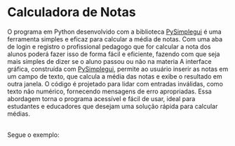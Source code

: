 # Calculadora de Notas
 O programa em Python desenvolvido com a biblioteca <a href="https://www.pysimplegui.com/">PySimplegui</a> é uma ferramenta simples e eficaz para calcular a média de notas. 
Com uma aba de login e registro o profissional pedagogo que for calcular a nota dos alunos poderá fazer isso de forma fácil e eficiente, fazendo com que seja mais simples de dizer se o aluno passou ou não na materia
A interface gráfica, construída com <a href="https://www.pysimplegui.com/">PySimplegui</a>, permite ao usuário inserir as notas em um campo de texto, que calcula a média das notas e exibe o resultado em outra janela. O código é projetado para lidar com entradas inválidas, como texto não numérico, fornecendo mensagens de erro apropriadas. Essa abordagem torna o programa acessível e fácil de usar, ideal para estudantes e educadores que desejam uma solução rápida para calcular médias.

<br>
Segue o exemplo:

<div style="display: inline-block" >
<img src="https://github.com/xSanoba/Trabalho-de-notas-em-python/blob/main/login.PNG?raw=true" alt="" style="widith:1150px;">
<img src="https://github.com/xSanoba/Trabalho-de-notas-em-python/blob/main/REGISTRO%20DE%20NOTAS.PNG?raw=true" alt="" style="widith:1150px;">
</div>




